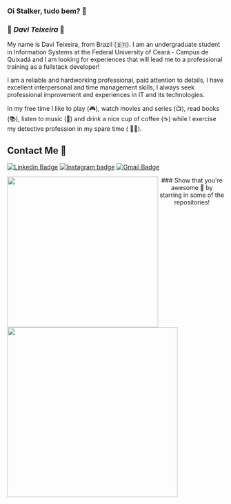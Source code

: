 ### Oi Stalker, tudo bem? 🖖

### 🦇 **_Davi Teixeira_** 🦇

My name is Davi Teixeira, from Brazil (🇧🇷). I am an undergraduate student in Information Systems at the Federal University of Ceará - Campus de Quixadá and I am looking for experiences that will lead me to a professional training as a fullstack developer!

I am a reliable and hardworking professional, paid attention to details, I have excellent interpersonal and time management skills, I always seek professional improvement and experiences in IT and its technologies.

In my free time I like to play (🎮), watch movies and series (📺), read books (📚), listen to music (🎵) and drink a nice cup of coffee (☕️) while I exercise my detective profession in my spare time ( 🕵️‍♂️).

##  Contact Me :speech_balloon:
[![Linkedin Badge](https://img.shields.io/badge/-LinkedIn-blue?style=flat-square&logo=Linkedin&logoColor=white&link=https://www.linkedin.com/in/ronnyacacio/)](https://www.linkedin.com/in/daviteixeira-me/)
[![Instagram badge](https://img.shields.io/badge/-Instagram-dc5273?style=flat-square&logo=Instagram&logoColor=white&link=https://www.instagram.com/ronnyacacio)](https://www.instagram.com/daviteixeira.me/)
[![Gmail Badge](https://img.shields.io/badge/-Gmail-c14438?style=flat-square&logo=Gmail&logoColor=white&link=mailto:daviteixeira.btm@gmail.com)](mailto:daviteixeira.btm@gmail.com)

<img width="350px" align="left" src="https://github-readme-stats.vercel.app/api/top-langs/?username=daviteixeira-btm&hide=html&layout=compact&theme=dracula"/>
<td><img width="395px" align="left" src="https://github-readme-stats.vercel.app/api?username=daviteixeira-btm&theme=dracula"/>

<div align="center">  
### Show that you're awesome 🤩 by starring in some of the repositories!
</div>

<!--
**daviteixeira-btm/daviteixeira-btm** is a ✨ _special_ ✨ repository because its `README.md` (this file) appears on your GitHub profile.

- 📫 Entre em contato comigo pelo: [Linkedin](https://www.linkedin.com/in/daviteixeira-me/).

<p>
<img src="https://github-readme-stats.vercel.app/api?username=daviteixeira-btm&show_icons=true" alt="daviteixeira-btm"/> 
</p>

Here are some ideas to get you started:

- 🔭 I’m currently working on ...
- 🌱 I’m currently learning ...
- 👯 I’m looking to collaborate on ...
- 🤔 I’m looking for help with ...
- 💬 Ask me about ...
- 📫 How to reach me: ...
- 😄 Pronouns: ...
- ⚡ Fun fact: ...
-->
